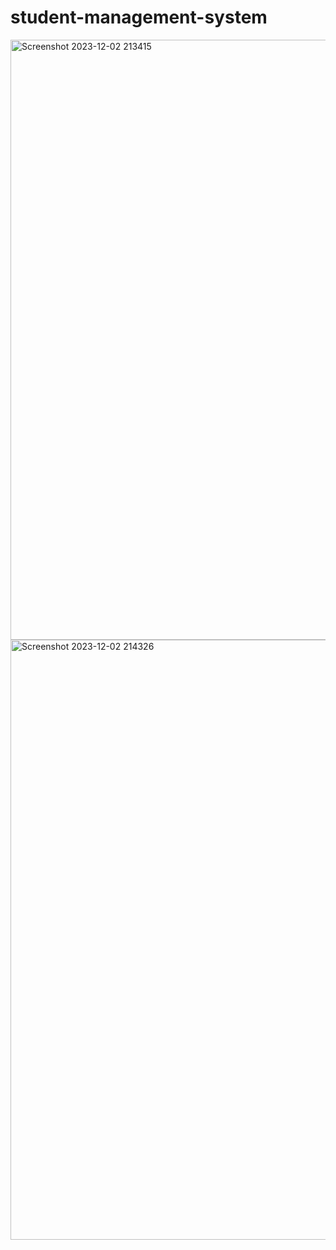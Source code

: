 # student-management-system
<img width="960" alt="Screenshot 2023-12-02 213415" src="https://github.com/2001pravin/student-management-system/assets/113687095/c6aa4dd1-0bc2-43c3-9056-ee2bbf29338c">
<img width="960" alt="Screenshot 2023-12-02 214326" src="https://github.com/2001pravin/student-management-system/assets/113687095/8ac01ad4-ddea-400e-9492-ad55558100c8">
